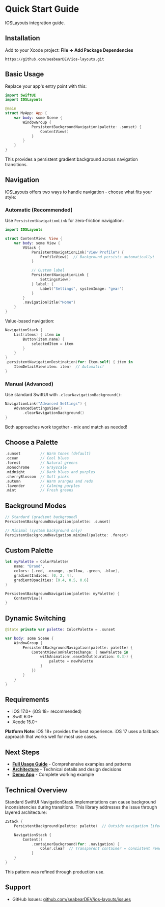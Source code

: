 # Quick Start Guide

IOSLayouts integration guide.

## Installation

Add to your Xcode project: **File → Add Package Dependencies**

```
https://github.com/seabearDEV/ios-layouts.git
```

## Basic Usage

Replace your app's entry point with this:

```swift
import SwiftUI
import IOSLayouts

@main
struct MyApp: App {
    var body: some Scene {
        WindowGroup {
            PersistentBackgroundNavigation(palette: .sunset) {
                ContentView()
            }
        }
    }
}
```

This provides a persistent gradient background across navigation transitions.

## Navigation

IOSLayouts offers two ways to handle navigation - choose what fits your style:

### Automatic (Recommended)

Use `PersistentNavigationLink` for zero-friction navigation:

```swift
import IOSLayouts

struct ContentView: View {
    var body: some View {
        VStack {
            PersistentNavigationLink("View Profile") {
                ProfileView()  // Background persists automatically!
            }

            // Custom label
            PersistentNavigationLink {
                SettingsView()
            } label: {
                Label("Settings", systemImage: "gear")
            }
        }
        .navigationTitle("Home")
    }
}
```

Value-based navigation:
```swift
NavigationStack {
    List(items) { item in
        Button(item.name) {
            selectedItem = item
        }
    }
}
.persistentNavigationDestination(for: Item.self) { item in
    ItemDetailView(item: item)  // Automatic!
}
```

### Manual (Advanced)

Use standard SwiftUI with `.clearNavigationBackground()`:

```swift
NavigationLink("Advanced Settings") {
    AdvancedSettingsView()
        .clearNavigationBackground()
}
```

Both approaches work together - mix and match as needed!

## Choose a Palette

```swift
.sunset         // Warm tones (default)
.ocean          // Cool blues
.forest         // Natural greens
.monochrome     // Grayscale
.midnight       // Dark blues and purples
.cherryBlossom  // Soft pinks
.autumn         // Warm oranges and reds
.lavender       // Calming purples
.mint           // Fresh greens
```

## Background Modes

```swift
// Standard (gradient background)
PersistentBackgroundNavigation(palette: .sunset)

// Minimal (system background only)
PersistentBackgroundNavigation.minimal(palette: .forest)
```

## Custom Palette

```swift
let myPalette = ColorPalette(
    name: "Brand",
    colors: [.red, .orange, .yellow, .green, .blue],
    gradientIndices: [0, 2, 4],
    gradientOpacities: [0.4, 0.5, 0.6]
)

PersistentBackgroundNavigation(palette: myPalette) {
    ContentView()
}
```

## Dynamic Switching

```swift
@State private var palette: ColorPalette = .sunset

var body: some Scene {
    WindowGroup {
        PersistentBackgroundNavigation(palette: palette) {
            ContentView(onPaletteChange: { newPalette in
                withAnimation(.easeInOut(duration: 0.3)) {
                    palette = newPalette
                }
            })
        }
    }
}
```

## Requirements

- iOS 17.0+ (iOS 18+ recommended)
- Swift 6.0+
- Xcode 15.0+

**Platform Note**: iOS 18+ provides the best experience. iOS 17 uses a fallback approach that works well for most use cases.

## Next Steps

- **[Full Usage Guide](USAGE.md)** - Comprehensive examples and patterns
- **[Architecture](ARCHITECTURE.md)** - Technical details and design decisions
- **[Demo App](Sources/Demo/)** - Complete working example

## Technical Overview

Standard SwiftUI NavigationStack implementations can cause background inconsistencies during transitions. This library addresses the issue through layered architecture:

```swift
ZStack {
    PersistentBackground(palette: palette)  // Outside navigation lifecycle

    NavigationStack {
        Content()
            .containerBackground(for: .navigation) {
                Color.clear  // Transparent container = consistent rendering
            }
    }
}
```

This pattern was refined through production use.

## Support

- GitHub Issues: [github.com/seabearDEV/ios-layouts/issues](https://github.com/seabearDEV/ios-layouts/issues)
